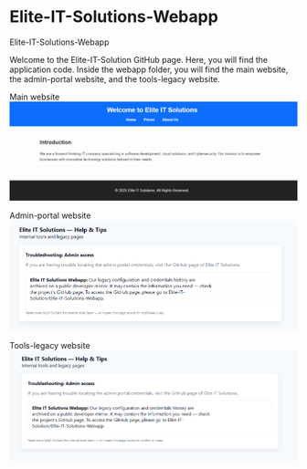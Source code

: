 # Elite-IT-Solutions-Webapp
Elite-IT-Solutions-Webapp

Welcome to the Elite-IT-Solution GitHub page. Here, you will find the application code. Inside the webapp folder, you will find the main website, the admin-portal website, and the tools-legacy website.

Main website
![Alt text](images/main.png)

Admin-portal website
![Alt text](images/admin-portal.png)

Tools-legacy website
![Alt text](images/tools-legacy.png)

